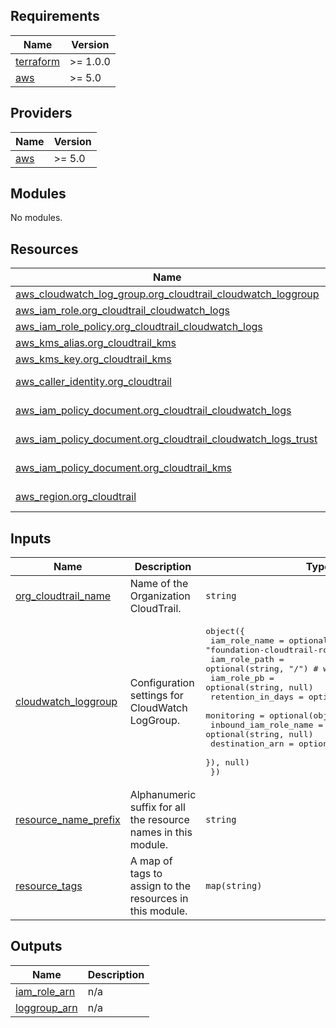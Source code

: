 <!-- BEGIN_TF_DOCS -->
## Requirements

| Name | Version |
|------|---------|
| <a name="requirement_terraform"></a> [terraform](#requirement\_terraform) | >= 1.0.0 |
| <a name="requirement_aws"></a> [aws](#requirement\_aws) | >= 5.0 |

## Providers

| Name | Version |
|------|---------|
| <a name="provider_aws"></a> [aws](#provider\_aws) | >= 5.0 |

## Modules

No modules.

## Resources

| Name | Type |
|------|------|
| [aws_cloudwatch_log_group.org_cloudtrail_cloudwatch_loggroup](https://registry.terraform.io/providers/hashicorp/aws/latest/docs/resources/cloudwatch_log_group) | resource |
| [aws_iam_role.org_cloudtrail_cloudwatch_logs](https://registry.terraform.io/providers/hashicorp/aws/latest/docs/resources/iam_role) | resource |
| [aws_iam_role_policy.org_cloudtrail_cloudwatch_logs](https://registry.terraform.io/providers/hashicorp/aws/latest/docs/resources/iam_role_policy) | resource |
| [aws_kms_alias.org_cloudtrail_kms](https://registry.terraform.io/providers/hashicorp/aws/latest/docs/resources/kms_alias) | resource |
| [aws_kms_key.org_cloudtrail_kms](https://registry.terraform.io/providers/hashicorp/aws/latest/docs/resources/kms_key) | resource |
| [aws_caller_identity.org_cloudtrail](https://registry.terraform.io/providers/hashicorp/aws/latest/docs/data-sources/caller_identity) | data source |
| [aws_iam_policy_document.org_cloudtrail_cloudwatch_logs](https://registry.terraform.io/providers/hashicorp/aws/latest/docs/data-sources/iam_policy_document) | data source |
| [aws_iam_policy_document.org_cloudtrail_cloudwatch_logs_trust](https://registry.terraform.io/providers/hashicorp/aws/latest/docs/data-sources/iam_policy_document) | data source |
| [aws_iam_policy_document.org_cloudtrail_kms](https://registry.terraform.io/providers/hashicorp/aws/latest/docs/data-sources/iam_policy_document) | data source |
| [aws_region.org_cloudtrail](https://registry.terraform.io/providers/hashicorp/aws/latest/docs/data-sources/region) | data source |

## Inputs

| Name | Description | Type | Default | Required |
|------|-------------|------|---------|:--------:|
| <a name="input_org_cloudtrail_name"></a> [org\_cloudtrail\_name](#input\_org\_cloudtrail\_name) | Name of the Organization CloudTrail. | `string` | n/a | yes |
| <a name="input_cloudwatch_loggroup"></a> [cloudwatch\_loggroup](#input\_cloudwatch\_loggroup) | Configuration settings for CloudWatch LogGroup. | <pre>object({<br>    iam_role_name     = optional(string, "foundation-cloudtrail-role") # without prefix<br>    iam_role_path     = optional(string, "/")                          # without prefix<br>    iam_role_pb       = optional(string, null)<br>    retention_in_days = optional(number, 3)<br>    monitoring = optional(object({<br>      inbound_iam_role_name = optional(string, null)<br>      destination_arn       = optional(string, null)<br>    }), null)<br>  })</pre> | `null` | no |
| <a name="input_resource_name_prefix"></a> [resource\_name\_prefix](#input\_resource\_name\_prefix) | Alphanumeric suffix for all the resource names in this module. | `string` | `""` | no |
| <a name="input_resource_tags"></a> [resource\_tags](#input\_resource\_tags) | A map of tags to assign to the resources in this module. | `map(string)` | `{}` | no |

## Outputs

| Name | Description |
|------|-------------|
| <a name="output_iam_role_arn"></a> [iam\_role\_arn](#output\_iam\_role\_arn) | n/a |
| <a name="output_loggroup_arn"></a> [loggroup\_arn](#output\_loggroup\_arn) | n/a |
<!-- END_TF_DOCS -->